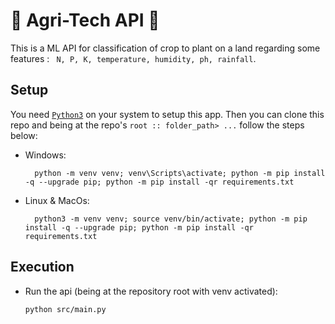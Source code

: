 # 🚀 Agri-Tech API 🚀
This is a ML API for classification of crop to plant on a land regarding some features : ` N, P, K, temperature, humidity, ph, rainfall`.

## Setup

You need [`Python3`](https://www.python.org/) on your system to setup this app. Then you can clone this repo and being at the repo's `root :: folder_path> ...`  follow the steps below:

- Windows:
        
        python -m venv venv; venv\Scripts\activate; python -m pip install -q --upgrade pip; python -m pip install -qr requirements.txt  

- Linux & MacOs:
        
        python3 -m venv venv; source venv/bin/activate; python -m pip install -q --upgrade pip; python -m pip install -qr requirements.txt  

## Execution
- Run the api (being at the repository root with venv activated):

      python src/main.py
    